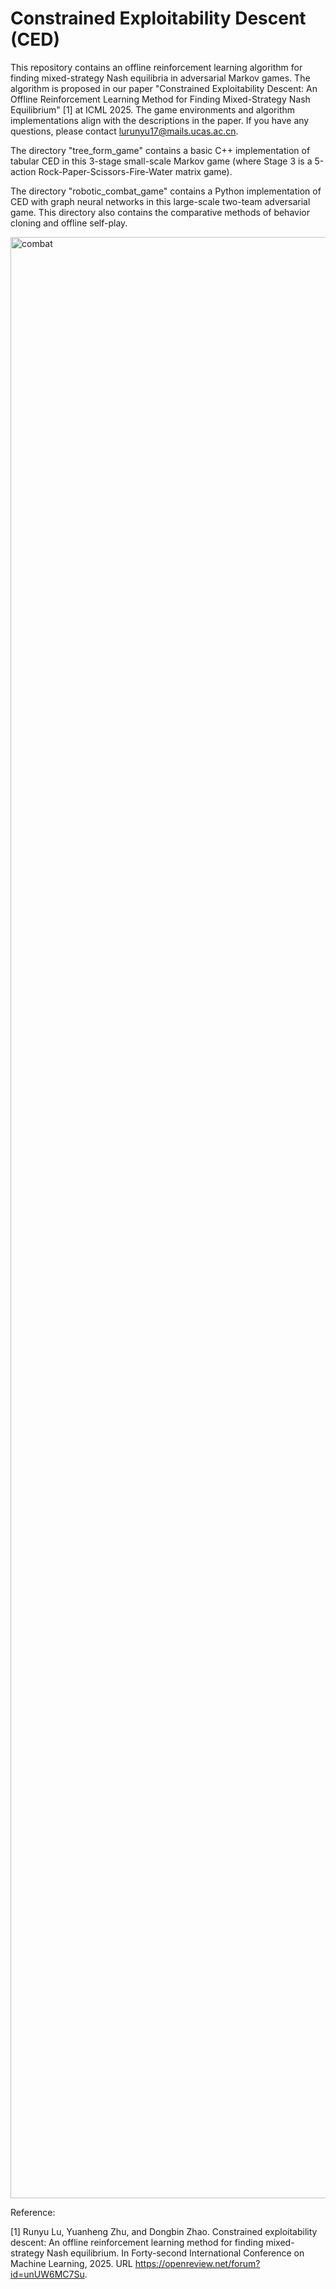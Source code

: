 # Constrained Exploitability Descent (CED)

This repository contains an offline reinforcement learning algorithm for finding mixed-strategy Nash equilibria in adversarial Markov games. The algorithm is proposed in our paper "Constrained Exploitability Descent: An Offline Reinforcement Learning Method for Finding Mixed-Strategy Nash Equilibrium" [1] at ICML 2025. The game environments and algorithm implementations align with the descriptions in the paper. If you have any questions, please contact lurunyu17@mails.ucas.ac.cn.

The directory "tree_form_game" contains a basic C++ implementation of tabular CED in this 3-stage small-scale Markov game (where Stage 3 is a 5-action Rock-Paper-Scissors-Fire-Water matrix game).

The directory "robotic_combat_game" contains a Python implementation of CED with graph neural networks in this large-scale two-team adversarial game. This directory also contains the comparative methods of behavior cloning and offline self-play.

<img width="4959" height="3138" alt="combat" src="https://github.com/user-attachments/assets/ca96e760-82da-44ea-b6ef-73ce128ff6ea" />

Reference:

[1] Runyu Lu, Yuanheng Zhu, and Dongbin Zhao. Constrained exploitability descent: An offline reinforcement learning method for finding mixed-strategy Nash equilibrium. In Forty-second International Conference on Machine Learning, 2025. URL https://openreview.net/forum?id=unUW6MC7Su.
